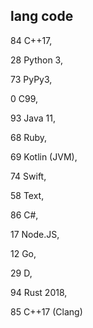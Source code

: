 ## lang code

84 C++17,

28 Python 3,

73 PyPy3,

0 C99,

93 Java 11,

68 Ruby,

69 Kotlin (JVM),

74 Swift,

58 Text,

86 C#,

17 Node.JS,

12 Go,

29 D,

94 Rust 2018,

85 C++17 (Clang)

